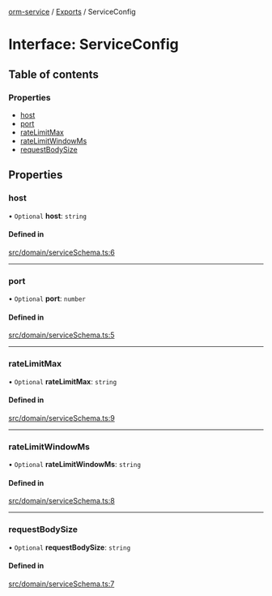 [orm-service](../README.md) / [Exports](../modules.md) / ServiceConfig

# Interface: ServiceConfig

## Table of contents

### Properties

- [host](ServiceConfig.md#host)
- [port](ServiceConfig.md#port)
- [rateLimitMax](ServiceConfig.md#ratelimitmax)
- [rateLimitWindowMs](ServiceConfig.md#ratelimitwindowms)
- [requestBodySize](ServiceConfig.md#requestbodysize)

## Properties

### host

• `Optional` **host**: `string`

#### Defined in

[src/domain/serviceSchema.ts:6](https://github.com/lambda-orm/lambdaorm-svc/blob/532896b631f65517f4753a83325f1748c1fdb1ff/src/domain/serviceSchema.ts#L6)

___

### port

• `Optional` **port**: `number`

#### Defined in

[src/domain/serviceSchema.ts:5](https://github.com/lambda-orm/lambdaorm-svc/blob/532896b631f65517f4753a83325f1748c1fdb1ff/src/domain/serviceSchema.ts#L5)

___

### rateLimitMax

• `Optional` **rateLimitMax**: `string`

#### Defined in

[src/domain/serviceSchema.ts:9](https://github.com/lambda-orm/lambdaorm-svc/blob/532896b631f65517f4753a83325f1748c1fdb1ff/src/domain/serviceSchema.ts#L9)

___

### rateLimitWindowMs

• `Optional` **rateLimitWindowMs**: `string`

#### Defined in

[src/domain/serviceSchema.ts:8](https://github.com/lambda-orm/lambdaorm-svc/blob/532896b631f65517f4753a83325f1748c1fdb1ff/src/domain/serviceSchema.ts#L8)

___

### requestBodySize

• `Optional` **requestBodySize**: `string`

#### Defined in

[src/domain/serviceSchema.ts:7](https://github.com/lambda-orm/lambdaorm-svc/blob/532896b631f65517f4753a83325f1748c1fdb1ff/src/domain/serviceSchema.ts#L7)

